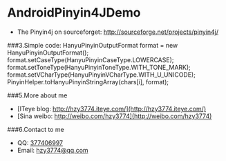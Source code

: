 AndroidPinyin4JDemo
==================

* The Pinyin4j on sourceforget: http://sourceforge.net/projects/pinyin4j/<br>


###3.Simple code:
		HanyuPinyinOutputFormat format = new HanyuPinyinOutputFormat();
		format.setCaseType(HanyuPinyinCaseType.LOWERCASE);
		format.setToneType(HanyuPinyinToneType.WITH_TONE_MARK);
		format.setVCharType(HanyuPinyinVCharType.WITH_U_UNICODE);
		PinyinHelper.toHanyuPinyinStringArray(chars[i], format);
    


###5.More about me
* [ITeye blog: http://hzy3774.iteye.com/](http://hzy3774.iteye.com/)
* [Sina weibo: http://weibo.com/hzy3774](http://weibo.com/hzy3774)

###6.Contact to me
* QQ: [377406997](http://wpa.qq.com/msgrd?v=3&uin=377406997&site=qq&menu=yes)
* Email: [hzy3774@qq.com](mailto:hzy3774@qq.com)



